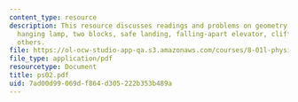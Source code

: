 ```yaml
---
content_type: resource
description: This resource discusses readings and problems on geometry and angles,
  hanging lamp, two blocks, safe landing, falling-apart elevator, cliff diving and
  others.
file: https://ol-ocw-studio-app-qa.s3.amazonaws.com/courses/8-01l-physics-i-classical-mechanics-fall-2005/7ad00d99069df864d305222b353b489a_ps02.pdf
file_type: application/pdf
resourcetype: Document
title: ps02.pdf
uid: 7ad00d99-069d-f864-d305-222b353b489a
---
```

